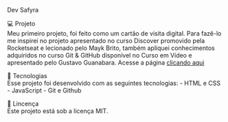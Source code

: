 Dev Safyra

💻 Projeto <br>
      Meu primeiro projeto, foi feito como um cartão de visita digital. Para fazê-lo me inspirei no projeto apresentado no curso Discover promovido pela Rocketseat e lecionado pelo Mayk Brito, também apliquei conhecimentos adquiridos no curso Git & GitHub disponível no Curso em Vídeo e apresentado pelo Gustavo Guanabara.
   Acesse a página <a href="https://dev-safyra.github.io/Safyra-Cartao-de-Visita/"> clicando aqui </a>
   
 🚀 Tecnologias <br>
      Esse projeto foi desenvolvido com as seguintes tecnologias:
      - HTML e CSS
      - JavaScript
      - Git e Github

📝 Lincença <br>
      Este projeto está sob a licença MIT.
